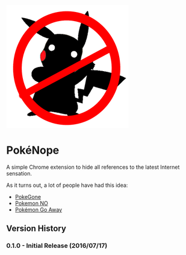 ![image](/src/pokenope.png)

# PokéNope

A simple Chrome extension to hide all references to the latest Internet sensation.

As it turns out, a lot of people have had this idea:
- [PokeGone](https://chrome.google.com/webstore/detail/pokegone-gotta-block-em-a/jionadcjdpdikjmgfohlohnclocfaija)
- [Pokemon NO](https://chrome.google.com/webstore/detail/pokemon-no-pokemon-blocke/fcfkedekimblhldjbiphhfobkafkeaeb)
- [Pokémon Go Away](https://chrome.google.com/webstore/detail/pok%C3%A9mon-go-away/iapagohncdconjjmajipaaakihilobij)

## Version History

### 0.1.0 - Initial Release (2016/07/17)
